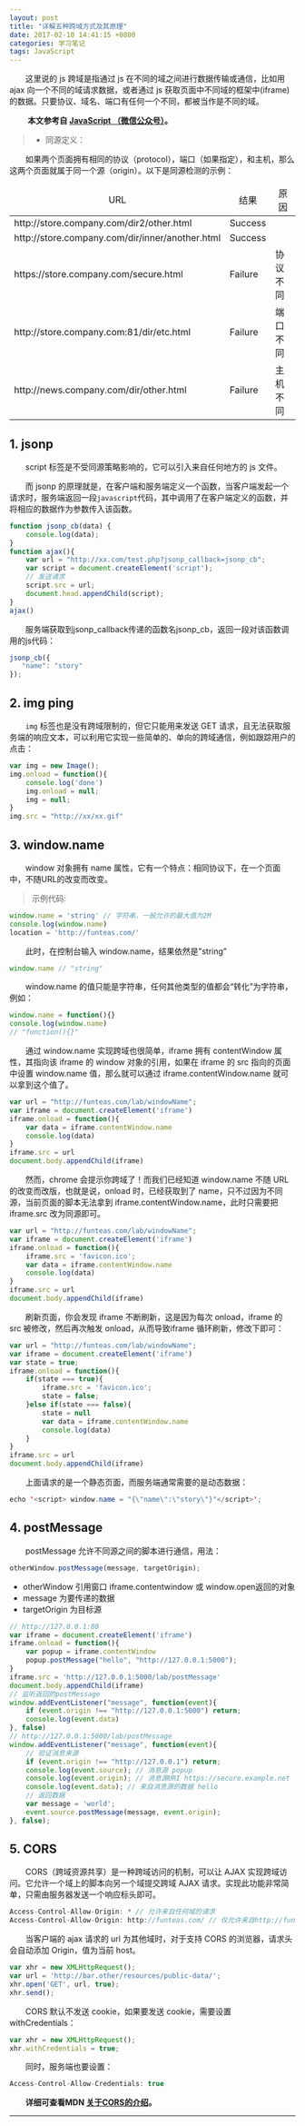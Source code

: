 ```yaml
---
layout: post
title: "详解五种跨域方式及其原理"
date: 2017-02-10 14:41:15 +0800
categories: 学习笔记
tags: JavaScript
---
```



　　这里说的 js 跨域是指通过 js 在不同的域之间进行数据传输或通信，比如用 ajax 向一个不同的域请求数据，或者通过 js 获取页面中不同域的框架中(iframe)的数据。只要协议、域名、端口有任何一个不同，都被当作是不同的域。<!-- more -->

　　 **本文参考自 [JavaScript （微信公众号）](http://mp.weixin.qq.com/s/YykAwXyEqMDgc_5-b_cdsA)。**

> - 同源定义：

　　如果两个页面拥有相同的协议（protocol），端口（如果指定），和主机，那么这两个页面就属于同一个源（origin）。以下是同源检测的示例：

<div class="table-responsive"><table class="table table-bordered table-hover">
   <thead>
    <tr align="center">
        <td>URL</td>
        <td>结果</td>
        <td>原因</td>
   </tr>
    </thead>
    <tbody>
    <tr>
        <td>http://store.company.com/dir2/other.html</td>
        <td>Success</td>
        <td></td>
    </tr>
    <tr>
        <td>http://store.company.com/dir/inner/another.html</td>
        <td>Success</td>
        <td></td>
    </tr>
    <tr>
        <td>https://store.company.com/secure.html</td>
        <td>Failure</td>
        <td>协议不同</td>
    </tr>
    <tr>
        <td>http://store.company.com:81/dir/etc.html</td>
        <td>Failure</td>
        <td>端口不同</td>
    </tr>
    <tr>
        <td>http://news.company.com/dir/other.html</td>
        <td>Failure</td>
        <td>主机不同</td>
    </tr>
   </tbody>
</table></div>

## 1. jsonp

　　script 标签是不受同源策略影响的，它可以引入来自任何地方的 js 文件。 

　　而 jsonp 的原理就是，在客户端和服务端定义一个函数，当客户端发起一个请求时，服务端返回一段`javascript`代码，其中调用了在客户端定义的函数，并将相应的数据作为参数传入该函数。

```js
function jsonp_cb(data) {
    console.log(data);
}
function ajax(){
    var url = "http://xx.com/test.php?jsonp_callback=jsonp_cb";
    var script = document.createElement('script');
    // 发送请求
    script.src = url;
    document.head.appendChild(script);
}
ajax()
```

　　服务端获取到jsonp_callback传递的函数名jsonp_cb，返回一段对该函数调用的js代码：

```js
jsonp_cb({
   "name": "story"
});
```

## 2. img ping

　　`img` 标签也是没有跨域限制的，但它只能用来发送 GET 请求，且无法获取服务端的响应文本，可以利用它实现一些简单的、单向的跨域通信，例如跟踪用户的点击：

```js
var img = new Image();
img.onload = function(){
    console.log('done')
    img.onload = null;
    img = null;
}
img.src = "http://xx/xx.gif"
```

## 3. window.name

　　window 对象拥有 name 属性，它有一个特点：相同协议下，在一个页面中，不随URL的改变而改变。

> 示例代码:

```js
window.name = 'string' // 字符串，一般允许的最大值为2M
console.log(window.name)
location = 'http://funteas.com/'
```

　　此时，在控制台输入 window.name，结果依然是”string”

```js
window.name // "string"
```

　　window.name 的值只能是字符串，任何其他类型的值都会“转化”为字符串，例如：

```js
window.name = function(){}
console.log(window.name)
// "function(){}"
```

　　通过 window.name 实现跨域也很简单，iframe 拥有 contentWindow 属性，其指向该 iframe 的 window 对象的引用，如果在 iframe 的 src 指向的页面中设置 window.name 值，那么就可以通过 iframe.contentWindow.name 就可以拿到这个值了。

```js
var url = "http://funteas.com/lab/windowName";
var iframe = document.createElement('iframe')
iframe.onload = function(){
    var data = iframe.contentWindow.name
    console.log(data)
}
iframe.src = url
document.body.appendChild(iframe)
```

　　然而，chrome 会提示你跨域了！而我们已经知道 window.name 不随 URL 的改变而改版，也就是说，onload 时，已经获取到了 name，只不过因为不同源，当前页面的脚本无法拿到 iframe.contentWindow.name，此时只需要把 iframe.src 改为同源即可。

```js
var url = "http://funteas.com/lab/windowName";
var iframe = document.createElement('iframe')
iframe.onload = function(){
    iframe.src = 'favicon.ico';
    var data = iframe.contentWindow.name
    console.log(data)
}
iframe.src = url
document.body.appendChild(iframe)
```

　　刷新页面，你会发现 iframe 不断刷新，这是因为每次 onload，iframe 的 src 被修改，然后再次触发 onload，从而导致iframe 循环刷新，修改下即可：

```js
var url = "http://funteas.com/lab/windowName";
var iframe = document.createElement('iframe')
var state = true;
iframe.onload = function(){
    if(state === true){
        iframe.src = 'favicon.ico';
        state = false;
    }else if(state === false){
        state = null
        var data = iframe.contentWindow.name
        console.log(data)
    }
}
iframe.src = url
document.body.appendChild(iframe)
```

　　上面请求的是一个静态页面，而服务端通常需要的是动态数据：

```java
echo '<script> window.name = "{\"name\":\"story\"}"</script>';
```

## 4. postMessage

　　postMessage 允许不同源之间的脚本进行通信，用法：

```js
otherWindow.postMessage(message, targetOrigin);
```

- otherWindow 引用窗口 iframe.contentwindow 或 window.open返回的对象
- message 为要传递的数据
- targetOrigin 为目标源

```js
// http://127.0.0.1:80
var iframe = document.createElement('iframe')
iframe.onload = function(){
    var popup = iframe.contentWindow
    popup.postMessage("hello", "http://127.0.0.1:5000");
}
iframe.src = 'http://127.0.0.1:5000/lab/postMessage'
document.body.appendChild(iframe)
// 监听返回的postMessage
window.addEventListener("message", function(event){
    if (event.origin !== "http://127.0.0.1:5000") return;
    console.log(event.data)
}, false)
// http://127.0.0.1:5000/lab/postMessage
window.addEventListener("message", function(event){
    // 验证消息来源
    if (event.origin !== "http://127.0.0.1") return;
    console.log(event.source); // 消息源 popup
    console.log(event.origin); // 消息源URI https://secure.example.net 
    console.log(event.data); // 来自消息源的数据 hello
    // 返回数据
    var message = 'world';
    event.source.postMessage(message, event.origin);
}, false);
```

## 5. CORS

　　CORS（跨域资源共享）是一种跨域访问的机制，可以让 AJAX 实现跨域访问。它允许一个域上的脚本向另一个域提交跨域 AJAX 请求。实现此功能非常简单，只需由服务器发送一个响应标头即可。

```js
Access-Control-Allow-Origin: * // 允许来自任何域的请求
Access-Control-Allow-Origin: http://funteas.com/ // 仅允许来自http://funteas.com/的请求
```

　　当客户端的 ajax 请求的 url 为其他域时，对于支持 CORS 的浏览器，请求头会自动添加 Origin，值为当前 host。

```js
var xhr = new XMLHttpRequest();
var url = 'http://bar.other/resources/public-data/';
xhr.open('GET', url, true);
xhr.send();
```

　　CORS 默认不发送 cookie，如果要发送 cookie，需要设置 withCredentials：

```js
var xhr = new XMLHttpRequest();
xhr.withCredentials = true;
```

　　同时，服务端也要设置：

```js
Access-Control-Allow-Credentials: true
```

　　**详细可查看MDN [关于CORS的介绍](https://developer.mozilla.org/zh-CN/docs/Web/HTTP/Access_control_CORS)。**

<hr>
